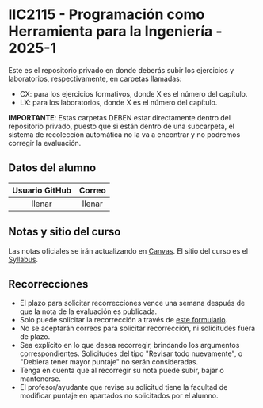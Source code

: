 # IIC2115 - Programación como Herramienta para la Ingeniería - 2025-1

Este es el repositorio privado en donde deberás subir los ejercicios y laboratorios, respectivamente, en carpetas llamadas:
 * CX: para los ejercicios formativos, donde X es el número del capítulo.
 * LX: para los laboratorios, donde X es el número del capítulo.

**IMPORTANTE**: Estas carpetas DEBEN estar directamente dentro del repositorio privado, puesto que si están dentro de una subcarpeta, el sistema de recolección automática no la va a encontrar y no podremos corregir la evaluación.

## Datos del alumno
| Usuario GitHub |     	Correo       | 
|      :-:       |        :-:        |
|     llenar     |       llenar      | 


## Notas y sitio del curso
Las notas oficiales se irán actualizando en [Canvas](https://cursos.canvas.uc.cl/). El sitio del curso es el [Syllabus](https://github.com/IIC2115/Syllabus).

## Recorrecciones

* El plazo para solicitar recorrecciones vence una semana después de que la nota de la evaluación es publicada.
* Solo puede solicitar la recorrección a través de [este formulario](https://forms.gle/FHLQoC9bHmgr8xzs8).
* No se aceptarán correos para solicitar recorrección, ni solicitudes fuera de plazo.
* Sea explícito en lo que desea recorregir, brindando los argumentos correspondientes. Solicitudes del tipo "Revisar todo nuevamente", o "Debiera tener mayor puntaje" no serán consideradas.
* Tenga en cuenta que al recorregir su nota puede subir, bajar o mantenerse.
* El profesor/ayudante que revise su solicitud tiene la facultad de modificar puntaje en apartados no solicitados por el alumno. 
